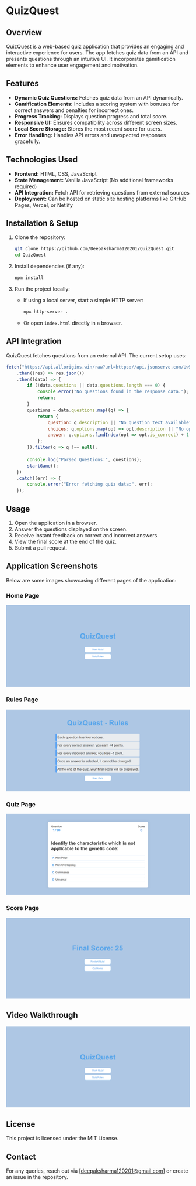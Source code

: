 
# QuizQuest

## Overview

QuizQuest is a web-based quiz application that provides an engaging and interactive experience for users. The app fetches quiz data from an API and presents questions through an intuitive UI. It incorporates gamification elements to enhance user engagement and motivation.

## Features

-   **Dynamic Quiz Questions:** Fetches quiz data from an API dynamically.
-   **Gamification Elements:** Includes a scoring system with bonuses for correct answers and penalties for incorrect ones.
-   **Progress Tracking:** Displays question progress and total score.
-   **Responsive UI:** Ensures compatibility across different screen sizes.
-   **Local Score Storage:** Stores the most recent score for users.
-   **Error Handling:** Handles API errors and unexpected responses gracefully.

## Technologies Used

-   **Frontend:** HTML, CSS, JavaScript
-   **State Management:** Vanilla JavaScript (No additional frameworks required)
-   **API Integration:** Fetch API for retrieving questions from external sources
-   **Deployment:** Can be hosted on static site hosting platforms like GitHub Pages, Vercel, or Netlify

## Installation & Setup

1.  Clone the repository:
    
    ```bash
    git clone https://github.com/Deepaksharma120201/QuizQuest.git
    cd QuizQuest
    
    ```
    
2.  Install dependencies (if any):
    
    ```bash
    npm install
    
    ```
    
3.  Run the project locally:
    -   If using a local server, start a simple HTTP server:
        
        ```bash
        npx http-server .
        
        ```
        
    -   Or open `index.html` directly in a browser.

## API Integration

QuizQuest fetches questions from an external API. The current setup uses:

```javascript
fetch("https://api.allorigins.win/raw?url=https://api.jsonserve.com/Uw5CrX")
    .then((res) => res.json())
    .then((data) => {
        if (!data.questions || data.questions.length === 0) {
            console.error("No questions found in the response data.");
            return;
        }
        questions = data.questions.map((q) => {
            return {
                question: q.description || "No question text available",
                choices: q.options.map(opt => opt.description || "No option text"),
                answer: q.options.findIndex(opt => opt.is_correct) + 1
            };
        }).filter(q => q !== null);

        console.log("Parsed Questions:", questions);
        startGame();
    })
    .catch((err) => {
        console.error("Error fetching quiz data:", err);
    });

```

## Usage

1.  Open the application in a browser.
2.  Answer the questions displayed on the screen.
3.  Receive instant feedback on correct and incorrect answers.
4.  View the final score at the end of the quiz.
5.  Submit a pull request.

## Application Screenshots

Below are some images showcasing different pages of the application:

### Home Page
![Home Page](images/home_page.png)

### Rules Page
![Rules Page](images/rules_page.png)

### Quiz Page
![Quiz Page](images/quiz_page.png)

### Score Page
![Score Page](images/score_page.png)

## Video Walkthrough  
[![Watch the video](images/home_page.png)](images/demo.mp4)  

## License

This project is licensed under the MIT License.

## Contact

For any queries, reach out via [[deepaksharma120201@gmail.com](mailto:deepaksharma120201@gmail.com)] or create an issue in the repository.